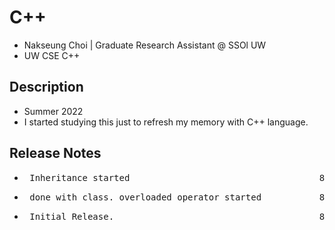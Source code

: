 # C++ 

* Nakseung Choi | Graduate Research Assistant @ SSOl UW
* UW CSE C++

## Description

* Summer 2022
* I started studying this just to refresh my memory with C++ language.

## Release Notes

* <pre> Inheritance started                                    8-27-2022 </pre>
* <pre> done with class. overloaded operator started           8-25-2022 </pre>
* <pre> Initial Release.                                       8-24-2022 </pre>    

